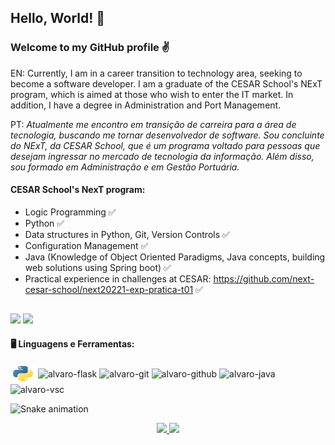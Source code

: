 ## Hello, World! 👋
### Welcome to my GitHub profile ✌

EN: Currently, I am in a career transition to technology area, seeking to become a software developer. I am a graduate of the CESAR School's NExT program, which is aimed at those who wish to enter the IT market. In addition, I have a degree in Administration and Port Management.

PT: _Atualmente me encontro em transição de carreira para a área de tecnologia, buscando me tornar desenvolvedor de software. Sou concluinte do NExT, da CESAR School, que é um programa voltado para pessoas que desejam ingressar no mercado de tecnologia da informação. Além disso, sou formado em Administração e em Gestão Portuária._

#### CESAR School's NexT program:
- Logic Programming ✅
- Python ✅
- Data structures in Python, Git, Version Controls ✅
- Configuration Management ✅
- Java (Knowledge of Object Oriented Paradigms, Java concepts, building web solutions using Spring boot) ✅
- Practical experience in challenges at CESAR: https://github.com/next-cesar-school/next20221-exp-pratica-t01 ✅

##

 <div> 
  <a href = "mailto:alvarobrayner@gmail.com"><img src="https://img.shields.io/badge/Gmail-D14836?style=for-the-badge&logo=gmail&logoColor=white" target="_blank"></a>
  <a href="https://www.linkedin.com/in/alvarobrayner/" target="_blank"><img src="https://img.shields.io/badge/LinkedIn-0077B5?style=for-the-badge&logo=linkedin&logoColor=white" target="_blank"></a>

#### 🖥️ Linguagens e Ferramentas:
  <img align="center" alt="alvaro-Python" height="30" width="40" src="https://raw.githubusercontent.com/devicons/devicon/master/icons/python/python-original.svg">
  <img align="center" alt="alvaro-flask" height="30" width="40" src="https://cdn.jsdelivr.net/gh/devicons/devicon/icons/flask/flask-original.svg">
  <img align="center" alt="alvaro-git" height="30" width="40" src="https://cdn.jsdelivr.net/gh/devicons/devicon/icons/git/git-original.svg">
  <img align="center" alt="alvaro-github" height="30" width="40" src="https://cdn.jsdelivr.net/gh/devicons/devicon/icons/github/github-original.svg">
  <img align="center" alt="alvaro-java" height="30" width="40" src="https://cdn.jsdelivr.net/gh/devicons/devicon/icons/java/java-original.svg">
  <img align="center" alt="alvaro-vsc" height="30" width="40" src="https://cdn.jsdelivr.net/gh/devicons/devicon/icons/visualstudio/visualstudio-plain.svg">
<p>

![Snake animation](https://github.com/alvarobrayner/alvarobrayner/blob/output/github-contribution-grid-snake.svg)

<div align="center">
  <a href="https://github.com/alvarobrayner">
  <img height="140em" src="https://github-readme-stats.vercel.app/api?username=alvarobrayner&show_icons=true&theme=radical&include_all_commits=true&count_private=true"/>
  <img height="140em" src="https://github-readme-stats.vercel.app/api/top-langs/?username=alvarobrayner&layout=compact&langs_count=7&theme=radical"/>
</div>
